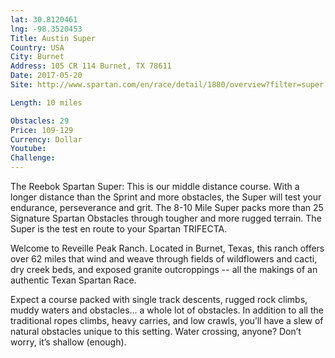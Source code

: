 ```yaml
---
lat: 30.8120461
lng: -98.3520453
Title: Austin Super
Country: USA
City: Burnet
Address: 105 CR 114 Burnet, TX 78611
Date: 2017-05-20
Site: http://www.spartan.com/en/race/detail/1880/overview?filter=super

Length: 10 miles

Obstacles: 29
Price: 109-129
Currency: Dollar
Youtube:
Challenge:
---
```


The Reebok Spartan Super: This is our middle distance course. With a longer distance than the Sprint and more obstacles, the Super will test your endurance, perseverance and grit. The 8-10 Mile Super packs more than 25 Signature Spartan Obstacles through tougher and more rugged terrain. The Super is the test en route to your Spartan TRIFECTA.

Welcome to Reveille Peak Ranch. Located in Burnet, Texas, this ranch offers over 62 miles that wind and weave through fields of wildflowers and cacti, dry creek beds, and exposed granite outcroppings -- all the makings of an authentic Texan Spartan Race.

Expect a course packed with single track descents, rugged rock climbs, muddy waters and obstacles... a whole lot of obstacles. In addition to all the traditional ropes climbs, heavy carries, and low crawls, you’ll have a slew of natural obstacles unique to this setting. Water crossing, anyone? Don’t worry, it’s shallow (enough).